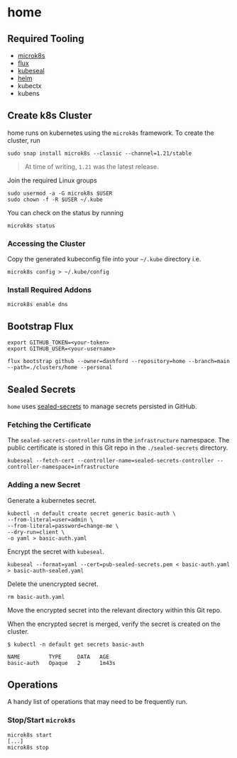 # home

## Required Tooling

- [microk8s](https://microk8s.io/)
- [flux](https://fluxcd.io/docs/installation/#install-the-flux-cli)
- [kubeseal](https://github.com/bitnami-labs/sealed-secrets)
- [helm](https://github.com/helm/helm/releases)
- kubectx
- kubens

## Create k8s Cluster

home runs on kubernetes using the `microk8s` framework. To create the cluster, run

```shell
sudo snap install microk8s --classic --channel=1.21/stable
```

> At time of writing, `1.21` was the latest release.

Join the required Linux groups

```shell
sudo usermod -a -G microk8s $USER
sudo chown -f -R $USER ~/.kube
```

You can check on the status by running

```shell
microk8s status
```

### Accessing the Cluster

Copy the generated kubeconfig file into your `~/.kube` directory i.e.

```shell
microk8s config > ~/.kube/config
```

### Install Required Addons

```shell
microk8s enable dns
```

## Bootstrap Flux

```shell
export GITHUB_TOKEN=<your-token>
export GITHUB_USER=<your-username>

flux bootstrap github --owner=dashford --repository=home --branch=main --path=./clusters/home --personal
```

## Sealed Secrets

`home` uses [sealed-secrets](https://github.com/bitnami-labs/sealed-secrets) to manage secrets persisted in GitHub.

### Fetching the Certificate

The `sealed-secrets-controller` runs in the `infrastructure` namespace. The public certificate is stored in this Git repo
in the `./sealed-secrets` directory.

```shell
kubeseal --fetch-cert --controller-name=sealed-secrets-controller --controller-namespace=infrastructure
```

### Adding a new Secret

Generate a kubernetes secret.

```shell
kubectl -n default create secret generic basic-auth \
--from-literal=user=admin \
--from-literal=password=change-me \
--dry-run=client \
-o yaml > basic-auth.yaml
```

Encrypt the secret with `kubeseal`.

```shell
kubeseal --format=yaml --cert=pub-sealed-secrets.pem < basic-auth.yaml > basic-auth-sealed.yaml
```

Delete the unencrypted secret.

```shell
rm basic-auth.yaml
```

Move the encrypted secret into the relevant directory within this Git repo.

When the encrypted secret is merged, verify the secret is created on the cluster.

```shell
$ kubectl -n default get secrets basic-auth

NAME         TYPE     DATA   AGE
basic-auth   Opaque   2      1m43s
```

## Operations

A handy list of operations that may need to be frequently run.

### Stop/Start `microk8s`

```shell
microk8s start
[...]
microk8s stop
```